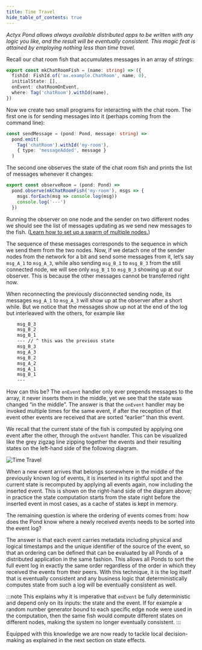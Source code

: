```yaml
---
title: Time Travel
hide_table_of_contents: true
---
```


_Actyx Pond allows always available distributed apps to be written with any logic you like, and the result will be eventually consistent.
This magic feat is attained by employing nothing less than time travel._

Recall our chat room fish that accumulates messages in an array of strings:

```typescript
export const mkChatRoomFish = (name: string) => ({
  fishId: FishId.of('ax.example.ChatRoom', name, 0),
  initialState: [],
  onEvent: chatRoomOnEvent,
  where: Tag('chatRoom').withId(name),
})
```

Now we create two small programs for interacting with the chat room.
The first one is for sending messages into it (perhaps coming from the command line):

```typescript
const sendMessage = (pond: Pond, message: string) =>
  pond.emit(
    Tag('chatRoom').withId('my-room'),
    { type: 'messageAdded', message }
  )
```

The second one observes the state of the chat room fish and prints the list of messages whenever it changes:

```typescript
export const observeRoom = (pond: Pond) =>
  pond.observe(mkChatRoomFish('my-room'), msgs => {
    msgs.forEach(msg => console.log(msg))
    console.log('---')
  })
```

Running the observer on one node and the sender on two different nodes we should see the list of messages updating as we send new messages to the fish.
([Learn how to set up a swarm of multiple nodes.](/docs/os/guides/swarms))

The sequence of these messages corresponds to the sequence in which we send them from the two nodes.
Now, if we detach one of the sender nodes from the network for a bit and send some messages from it, let’s say `msg_A_1` to `msg_A_3`, while also sending `msg_B_1` to `msg_B_3` from the still connected node, we will see only `msg_B_1` to `msg_B_3` showing up at our observer.
This is because the other messages cannot be transferred right now.

When reconnecting the previously disconnected sending node, its messages `msg_A_1` to `msg_A_3` will show up at the observer after a short while.
But we notice that the messages show up not at the end of the log but interleaved with the others, for example like

```bash
    msg_B_3
    msg_B_2
    msg_B_1
    --- // ^ this was the previous state
    msg_B_3
    msg_A_3
    msg_B_2
    msg_A_2
    msg_A_1
    msg_B_1
    ---
```

How can this be?
The `onEvent` handler only ever prepends messages to the array, it never inserts them in the middle, yet we see that the state was changed “in the middle”.
The answer is that the `onEvent` handler may be invoked multiple times for the same event, if after the reception of that event other events are received that are sorted “earlier” than this event.

We recall that the current state of the fish is computed by applying one event after the other, through the `onEvent` handler.
This can be visualized like the grey zigzag line zipping together the events and their resulting states on the left-hand side of the following diagram.

![Time Travel](/images/pond/time-travel.svg)

When a new event arrives that belongs somewhere in the middle of the previously known log of events, it is inserted in its rightful spot and the current state is recomputed by applying all events again, now including the inserted event.
This is shown on the right-hand side of the diagram above; in practice the state computation starts from the state right before the inserted event in most cases, as a cache of states is kept in memory.

The remaining question is where the ordering of events comes from: how does the Pond know where a newly received events needs to be sorted into the event log?

The answer is that each event carries metadata including physical and logical timestamps and the unique identifier of the source of the event, so that an ordering can be defined that can be evaluated by all Ponds of a distributed application in the same fashion.
This allows all Ponds to sort the full event log in exactly the same order regardless of the order in which they received the events from their peers.
With this technique, it is the log itself that is eventually consistent and any business logic that deterministically computes state from such a log will be eventually consistent as well.

:::note
This explains why it is imperative that `onEvent` be fully deterministic and depend only on its inputs: the state and the event. If for example a random number generator bound to each specific edge node were used in the computation, then the same fish would compute different states on different nodes, making the system no longer eventually consistent.
:::

Equipped with this knowledge we are now ready to tackle local decision-making as explained in the next section on state
effects.
